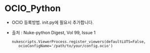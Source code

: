 # OCIO\_Python

* OCIO 등록방법. init.py에 필요시 추가합니다.
* 출처 : Nuke-python Digest, Vol 99, Issue 1

  ```text
  nukescripts.ViewerProcess.register_viewers(defaultLUTS=False,
     ocioConfigName='/path/to/your/config.ocio')
  ```

